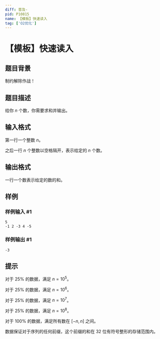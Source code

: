 ```yaml
---
diff: 普及-
pid: P10815
name: 【模板】快速读入
tag: ['O2优化']
---
```

# 【模板】快速读入
## 题目背景

制约解除作战！
## 题目描述

给你 $n$ 个数，你需要求和并输出。
## 输入格式

第一行一个整数 $n$。

之后一行 $n$ 个整数以空格隔开，表示给定的 $n$ 个数。
## 输出格式

一行一个数表示给定的数的和。
## 样例

### 样例输入 #1
```
5
-1 2 -3 4 -5
```
### 样例输出 #1
```
-3
```
## 提示

对于 $25\%$ 的数据，满足 $n=10^5$。

对于 $25\%$ 的数据，满足 $n=10^6$。

对于 $25\%$ 的数据，满足 $n=10^7$。

对于 $25\%$ 的数据，满足 $n=10^8$。

对于 $100\%$ 的数据，满足所有数在 $[-n,n]$ 之间。

数据保证对于序列的任何前缀，这个前缀的和在 32 位有符号整形的存储范围内。
